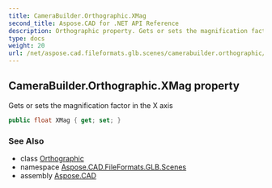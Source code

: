 ```yaml
---
title: CameraBuilder.Orthographic.XMag
second_title: Aspose.CAD for .NET API Reference
description: Orthographic property. Gets or sets the magnification factor in the X axis
type: docs
weight: 20
url: /net/aspose.cad.fileformats.glb.scenes/camerabuilder.orthographic/xmag/
---
```

## CameraBuilder.Orthographic.XMag property

Gets or sets the magnification factor in the X axis

```csharp
public float XMag { get; set; }
```

### See Also

* class [Orthographic](../)
* namespace [Aspose.CAD.FileFormats.GLB.Scenes](../../camerabuilder.orthographic/)
* assembly [Aspose.CAD](../../../)


